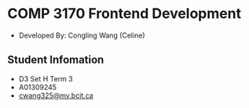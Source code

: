 # COMP 3170 Frontend Development
- Developed By: Congling Wang (Celine)
## Student Infomation
- D3 Set H Term 3
- A01309245
- cwang325@my.bcit.ca


